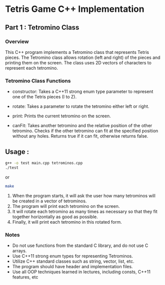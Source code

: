 # Tetris Game C++ Implementation

## Part 1 : Tetromino Class

### Overview

This C++ program implements a Tetromino class that represents Tetris pieces. The Tetromino class allows rotation (left and right) of the pieces and printing them on the screen. The class uses 2D vectors of characters to represent each tetromino.

### Tetromino Class Functions

* constructor: Takes a C++11 strong enum type parameter to represent one of the Tetris pieces (I to Z).

* rotate: Takes a parameter to rotate the tetromino either left or right.

* print: Prints the current tetromino on the screen.

* canFit: Takes another tetromino and the relative position of the other tetromino.
Checks if the other tetromino can fit at the specified position without any holes.
Returns true if it can fit, otherwise returns false.

## Usage :

```bash
g++ -o test main.cpp tetrominos.cpp
./test
```
or

```bash
make
```

1. When the program starts, it will ask the user how many tetrominos will be created in a vector of tetrominos.
2. The program will print each tetromino on the screen.
3. It will rotate each tetromino as many times as necessary so that they fit together horizontally as good as possible.
4. Finally, it will print each tetromino in this rotated form.

### Notes

- Do not use functions from the standard C library, and do not use C arrays.
- Use C++11 strong enum types for representing Tetrominos.
- Utilize C++ standard classes such as string, vector, list, etc.
- The program should have header and implementation files.
- Use all OOP techniques learned in lectures, including consts, C++11 features, etc

